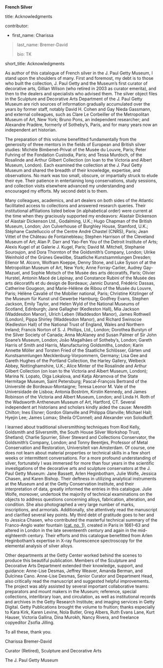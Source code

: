 **French Silver**

title: Acknowledgments

contributor:

-   first_name: Charissa

> last_name: Bremer-David
>
> bio: TK

short_title: Acknowledgments

As author of this catalogue of French silver in the J. Paul Getty Museum, I stand upon the shoulders of many. First and foremost, my debt is to those who built the collection, J. Paul Getty and the Museum’s first curator of decorative arts, Gillian Wilson (who retired in 2003 as curator emerita), and then to the dealers and specialists who advised them. The silver object files in the Sculpture and Decorative Arts Department of the J. Paul Getty Museum are rich sources of information gradually accumulated over the years by former staff, notably David H. Cohen and Gay Nieda Gassmann, and external colleagues, such as Clare Le Corbeiller of the Metropolitan Museum of Art, New York; Bruno Pons, an independent researcher; and Alexandre Pradère, formerly of Sotheby’s, Paris, and for many years now an independent art historian.

The preparation of this volume benefitted fundamentally from the generosity of three mentors in the fields of European and British silver studies: Michèle Bimbenet-Privat of the Musée du Louvre, Paris; Peter Fuhring of the Fondation Custodia, Paris; and Tessa Murdoch, of the Rosalinde and Arthur Gilbert Collection (on loan to the Victoria and Albert Museum, London). Each examined the collection at the J. Paul Getty Museum and shared the breadth of their knowledge, expertise, and observations. No mark was too small, obscure, or impartially struck to elude their eye. Their patience in entertaining long conservations, study sessions, and collection visits elsewhere advanced my understanding and encouraged my efforts. My second debt is to them.

Many colleagues, academics, and art dealers on both sides of the Atlantic facilitated access to collections and answered research queries. Their institutional affiliations listed below (in alphabetical order) were current at the time when they graciously supported my endeavors: Alastair Dickenson of Alastair Dickenson Ltd., Godalming, U.K.; Hugo Chapman of the British Museum, London; Jon Culverhouse of Burghley House, Stamford, U.K.; Stéphane Castelluccio of the Centre André Chastel (CNRS), Paris; Jean Vittet of the Château de Fontainebleau; Stephen Harrison of the Cleveland Museum of Art; Alan P. Darr and Yao-Fen You of the Detroit Institute of Arts; Alexis Kugel of at Galerie J. Kugel, Paris; David M. Mitchell, Stephanie Souroujon, and Dora Thornton of the Goldsmith’s Company, London; Ulrike Weinhold of the Grünes Gewölbe, Staatliche Kunstsammlungen Dresden; Ellenor M. Alcorn, Wolfram Koeppe, Denny Stone, and Luke Syson of at the Metropolitan Museum of Art, New York; Anne Forray-Carlier, Audrey Gay-Mazuel, and Sophie Motsch of the Musée des arts décoratifs, Paris; Olivier Hurstel, Antonin Macé de Lépinay, and Constance Rubini of the Musée des arts décoratifs et du design de Bordeaux; Jannic Durand, Frédéric Dassas, Catherine Gougeon, and Marie-Hélène de Ribou of the Musée du Louvre, Paris; Hélène Cavalié of the Mobilier national, Paris; Christine Kitzlinger of the Museum für Kunst und Gewerbe Hamburg; Godfrey Evans, Stephen Jackson, Emily Taylor, and Helen Wyld of the National Museums of Scotland, Edinburgh; Jane Gallagher (Kedleston Hall), Mia Jackson (Waddesdon Manor), Ulrich Leben (Waddesdon Manor), James Rothwell (London), Pippa Shirley (Waddesdon Manor), and Richard Swinscoe (Kedleston Hall) of the National Trust of England, Wales and Northern Ireland; Francis Norton of S. J. Phillips, Ltd., London; Dorothea Burstyn of the Silver Society of Canada; Anna McAlaney and Susan Palmer of Sir John Soane’s Museum, London; João Magalhães of Sotheby’s, London; Gareth Harris of Smith and Harris, Manufacturing Goldsmiths, London; Karin Annette Möller and Torsten Fried of the Staatliche Schlösser, Gärten und Kunstsammlungen Mecklenburg-Vorpommern, Germany; Lisa Gee and Gareth Hughes of the Portland Collection, the Harley Gallery, Welbeck Abbey, Nottinghamshire, U.K.; Alice Minter of the Rosalinde and Arthur Gilbert Collection (on loan to the Victoria and Albert Museum, London); Marina N. Lopato, Olga Lokalova, and Katja Abramova of the State Hermitage Museum, Saint Petersburg; Pascal-François Bertrand of the Université de Bordeaux-Montaigne; Teresa Leonor M. Vale of the Universidade de Lisboa; Antonia Boström, Kirstin Kennedy, and James Robinson of the Victoria and Albert Museum, London; and Linda H. Roth of the Wadsworth Antheneum Museum of Art, Hartford, CT. Several independent art historians and scholars kindly aided the cause: Meredith Chilton; Ines Elsner; Gordon Glanville and Philippa Glanville; Michael Hall; Hyejin Lee; James Lomax; Sheila O’Connell; and Alexander von Solodkoff.

I learned about traditional silversmithing techniques from Rod Kelly, Goldsmith and Silversmith, the South House Silver Workshop Trust, Shetland; Charlie Spurrier, Silver Steward and Collections Conservator, the Goldsmith’s Company, London; and Tonny Beentjes, Professor of Metal Conservation and Restoration, Universiteit van Amsterdam. Of course, one does not learn about material properties or technical skills in a few short weeks or intermittent conversations. For a more profound understanding of silver, fortunately I was immersed for more than four years in the scientific investigations of the decorative arts and sculpture conservators at the J. Paul Getty Museum: Jane Bassett, Arlen Heginbotham, Julie Wolfe, Jessica Chasen, and Karen Bishop. Their deftness in utilizing analytical instruments at the Museum and at the Getty Conservation Institute, and their interpretation of data, greatly informed the entries in this catalogue. Julie Wolfe, moreover, undertook the majority of technical examinations on the objects to address questions concerning alloys, fabrication, alteration, and condition. She also photographed a very large number of marks, inscriptions, and armorials. Additionally, she attentively read the manuscript and clarified several key points. My third debt of gratitude goes to her and to Jessica Chasen, who contributed the masterful technical summary of the Franco-Anglo water fountain ([cat. no. 1](file:///Users/zsofiajilling/Documents/FREELANCING/Getty/French%20Silver/06%20nearly%20final/cat.%20no.%201)), created in Paris in 1661–63 and altered in London in the late seventeenth century and again in the mid-eighteenth century. Their efforts and this catalogue benefitted from Arlen Heginbotham’s expertise in X-ray fluorescence spectroscopy for the elemental analysis of silver alloys.

Other departments at the Getty Center worked behind the scenes to produce this beautiful publication. Members of the Sculpture and Decorative Arts Department extended their knowledge, support, and guidance: Anne-Lise Desmas, Jeffrey Weaver, Amanda Berman, and Dulcinea Cano. Anne-Lise Desmas, Senior Curator and Department Head, also critically read the manuscript and suggested helpful improvements. The project was ably assisted by several important collaborative teams: preparators and mount makers in the Museum; reference, special collections, interlibrary loan, and circulation, as well as institutional records and archives in the Getty Research Institute; and imaging services in Getty Digital. Getty Publications brought the volume to fruition; thanks especially to Kara Kirk, Karen Levine, Nola Butler, Greg Albers, Ruth Evans Lane, Kurt Hauser, Victoria Gallina, Dina Murokh, Nancy Rivera, and freelance copyeditor Zsofia Jilling.

To all these, thank you.

Charissa Bremer-David

Curator (Retired), Sculpture and Decorative Arts

The J. Paul Getty Museum
